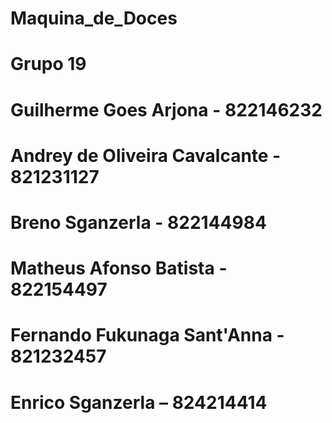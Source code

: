 # Maquina_de_Doces

# Grupo 19
# Guilherme Goes Arjona - 822146232
# Andrey de Oliveira Cavalcante - 821231127
# Breno Sganzerla - 822144984
# Matheus Afonso Batista - 822154497
# Fernando Fukunaga Sant'Anna - 821232457
# Enrico Sganzerla – 824214414
